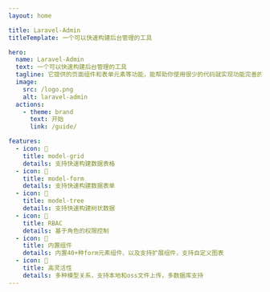 ```yaml
---
layout: home

title: Laravel-Admin
titleTemplate: 一个可以快速构建后台管理的工具

hero:
  name: Laravel-Admin
  text: 一个可以快速构建后台管理的工具
  tagline: 它提供的页面组件和表单元素等功能，能帮助你使用很少的代码就实现功能完善的后台管理功能
  image:
    src: /logo.png
    alt: laravel-admin
  actions:
    - theme: brand
      text: 开始
      link: /guide/

features:
  - icon: 📄
    title: model-grid
    details: 支持快速构建数据表格
  - icon: 📄
    title: model-form
    details: 支持快速构建数据表单
  - icon: 📄
    title: model-tree
    details: 支持快速构建树状数据
  - icon: 📄
    title: RBAC
    details: 基于角色的权限控制
  - icon: 📄
    title: 内置组件
    details: 内置40+种form元素组件、以及支持扩展组件，支持自定义图表
  - icon: 📄
    title: 高灵活性
    details: 多种模型关系，支持本地和oss文件上传，多数据库支持
---
```


<script setup>
import { onMounted } from 'vue';
import { fetchReleaseTag } from './.vitepress/utils/fetchReleaseTag.js';

onMounted(() => {
  fetchReleaseTag()
})
</script>